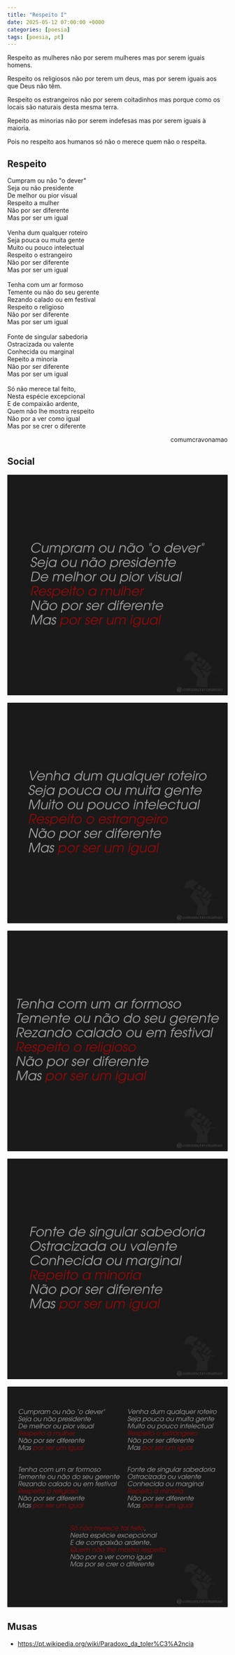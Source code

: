 ```yaml
---
title: "Respeito I"
date: 2025-05-12 07:00:00 +0000
categories: [poesia]
tags: [poesia, pt]
---
```


Respeito as mulheres não por serem mulheres mas por serem iguais homens.

Respeito os religiosos não por terem um deus, mas por serem iguais aos que Deus não têm.

Respeito os estrangeiros não por serem coitadinhos mas porque como os locais são naturais desta mesma terra.

Repeito as minorias não por serem indefesas mas por serem iguais à maioria.

Pois no respeito aos humanos só não o merece quem não o respeita.

## Respeito

<div style="color:Platinum">
<p>
Cumpram ou não "o dever"<br>
Seja ou não presidente<br>
De melhor ou pior visual<br>
Respeito a mulher<br>
Não por ser diferente<br>
Mas por ser um igual<br>
<br>
Venha dum qualquer roteiro<br>
Seja pouca ou muita gente<br>
Muito ou pouco intelectual<br>
Respeito o estrangeiro<br>
Não por ser diferente<br>
Mas por ser um igual<br>
<br>
Tenha com um ar formoso<br>
Temente ou não do seu gerente<br>
Rezando calado ou em festival<br>
Respeito o religioso<br>
Não por ser diferente<br>
Mas por ser um igual<br>
<br>
Fonte de singular sabedoria<br>
Ostracizada ou valente<br>
Conhecida ou marginal<br>
Repeito a minoria<br>
Não por ser diferente<br>
Mas por ser um igual<br>
<br>
Só não merece tal feito,<br>
Nesta espécie excepcional<br>
E de compaixão ardente,<br>
Quem não lhe mostra respeito<br>
Não por a ver como igual<br>
Mas por se crer o diferente<br>
</p>
</div>
<p style="text-align:right">comumcravonamao</p>


## Social

![respeito-I](/assets/images/respeito-I-mulher.png)

![respeito-I](/assets/images/respeito-I-estrangeiro.png)

![respeito-I](/assets/images/respeito-I-religioso.png)

![respeito-I](/assets/images/respeito-I-minoria.png)

![respeito-I](/assets/images/respeito-I-total.png)
## Musas
- https://pt.wikipedia.org/wiki/Paradoxo_da_toler%C3%A2ncia
